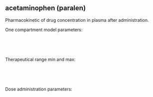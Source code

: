 <div class="w3-row">
<div class="w3-half">

## acetaminophen (paralen)

Pharmacokinetic of drug concentration in plasma after administration.

<bdl-fmi id="idfmi" mode="oneshot" src="Pharmacolibrary_Test_SingleCompartment_PBPKModel.js" fminame="Pharmacolibrary_Test_SingleCompartment_PBPKModel" tolerance="0.000001" starttime="0" stoptime="286400" fstepsize="100" fpslimit="60" guid="{88014fb9-2d2b-4180-a1c7-6fc5acc651c6}" valuereferences="637534227,16777227,16777226" valuelabels="distribution.C,Cmax,Cmin" inputs="vd,16777220,1,1,t;clearance,16777222,1,1,t;bioavailability,16777221,1,1,t;adminmass,16777224,1,1,t;adminduration,16777223,60,1,t;adminperiod,16777217,3600,1,t;admincount,16777218,1,1,t;cmin,16777226,1,1,f;cmax,16777227,1,1,f;firstadmin,16777216,60,1,t" inputlabels="VdPerKg,Cl,F,adminMassMg,adminDuration,periodicDose.adminPeriod,periodicDose.doseCount,Cmin,Cmax,periodicDose.firstAdminTime"></bdl-fmi>


<bdl-chartjs-time width="600" height="400" fromid="idfmi" labels="drug concentration [g/l],min,max" initialdata="" refindex="0" refvalues="3" maxdata="8192" throttle="600"></bdl-chartjs-time>

</div>
<div class="w3-half">

One compartment model parameters:

<bdl-range id="bioavailability" title="bioavailability" min="0.1" max="1" default="0.9" step="0.05"></bdl-range><br/>
<bdl-range id="vd" title="volume of distribution [l/kg]" min="0.1" max="10" default="0.9" step="0.1"></bdl-range><br/>
<bdl-range id="clearance" title="clearance [l/h]" min="0.1" max="200" default="20" step="0.1"></bdl-range><br/>

Therapeutical range min and max:

<bdl-range id="cmin" title="Cmin [g/l]" min="0.001" max="1" default="0.004" step="0.001"></bdl-range><br/>
<bdl-range id="cmax" title="Cmax [g/l]" min="0.001" max="2" default="0.008" step="0.001"></bdl-range><br/>
<br/>

Dose administration parameters:

<bdl-range id="adminmass" title="admin dose mass [mg]" min="100" max="2000" default="1000" step="100"></bdl-range><br/>
<bdl-range id="firstadmin" title="first dose administration [min]" min="1" max="120" default="30" step="1"></bdl-range><br/>
<bdl-range id="admincount" title="how many times " min="1" max="21" default="7" step="1"></bdl-range><br/>
<bdl-range id="adminperiod" title="period between doses [h]" min="1" max="48" default="8" step="1"></bdl-range><br/>
<bdl-range id="adminduration" title="administration duration [min]" min="1" max="720" default="60" step="1"></bdl-range><br/>


</div>
</div>

